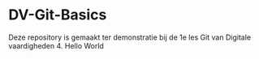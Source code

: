 # DV-Git-Basics

Deze repository is gemaakt ter demonstratie bij de 1e les Git van Digitale vaardigheden 4.
Hello World